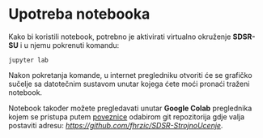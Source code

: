 # Upotreba notebooka

Kako bi koristili notebook, potrebno je aktivirati virtualno okruženje **SDSR-SU** i u njemu pokrenuti komandu:

```
jupyter lab
```

Nakon pokretanja komande, u internet pregledniku otvoriti će se grafičko sučelje sa datotečnim sustavom unutar kojega ćete moći pronaći
traženi notebook.

Notebook također možete pregledavati unutar **Google Colab** preglednika kojem se pristupa putem [poveznice](https://colab.research.google.com/) odabirom git repozitorija gdje valja postaviti adresu: *https://github.com/fhrzic/SDSR-StrojnoUcenje*.
